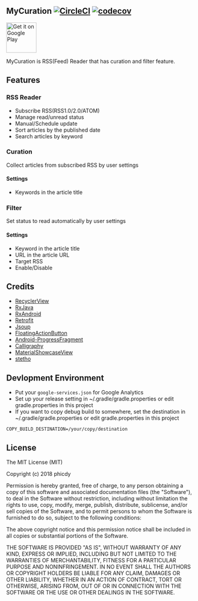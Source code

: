 ## MyCuration  [![CircleCI](https://circleci.com/gh/phicdy/MyCuration.svg?style=svg)](https://circleci.com/gh/phicdy/MyCuration) [![codecov](https://codecov.io/gh/phicdy/MyCuration/branch/master/graph/badge.svg)](https://codecov.io/gh/phicdy/MyCuration)

<a href="https://play.google.com/store/apps/details?id=com.phicdy.mycuration&hl=ja"><img alt="Get it on Google Play" src="https://play.google.com/intl/en_us/badges/images/generic/en_badge_web_generic.png" height="80px"/></a> 

MyCuration is RSS(Feed) Reader that has curation and filter feature.

## Features

### RSS Reader

* Subscribe RSS(RSS1.0/2.0/ATOM)
* Manage read/unread status
* Manual/Schedule update
* Sort articles by the published date
* Search articles by keyword

### Curation

Collect articles from subscribed RSS by user settings

#### Settings

* Keywords in the article title

### Filter

Set status to read automatically by user settings

#### Settings

* Keyword in the article title
* URL in the article URL
* Target RSS
* Enable/Disable

## Credits

* [RecyclerView](https://dl.google.com/dl/android/maven2/index.html)
* [RxJava](https://github.com/ReactiveX/RxJava)
* [RxAndroid](https://github.com/ReactiveX/RxAndroid)
* [Retrofit](https://github.com/square/retrofit)
* [Jsoup](https://github.com/jhy/jsoup/)
* [FloatingActionButton](https://github.com/makovkastar/FloatingActionButton)
* [Android-ProgressFragment](https://github.com/johnkil/Android-ProgressFragment)
* [Calligraphy](https://github.com/chrisjenx/Calligraphy)
* [MaterialShowcaseView](https://github.com/deano2390/MaterialShowcaseView)
* [stetho](https://github.com/facebook/stetho)

## Devlopment Environment

* Put your `google-services.json` for Google Analytics
* Set up your release setting in ~/.gradle/gradle.properties or edit gradle.properties in this project
* If you want to copy debug build to somewhere, set the destination in ~/.gradle/gradle.properties or edit gradle.properties in this project

```
COPY_BUILD_DESTINATION=/your/copy/destination
```

## License

The MIT License (MIT)

Copyright (c) 2018 phicdy

Permission is hereby granted, free of charge, to any person obtaining a copy
of this software and associated documentation files (the "Software"), to deal
in the Software without restriction, including without limitation the rights
to use, copy, modify, merge, publish, distribute, sublicense, and/or sell
copies of the Software, and to permit persons to whom the Software is
furnished to do so, subject to the following conditions:

The above copyright notice and this permission notice shall be included in all
copies or substantial portions of the Software.

THE SOFTWARE IS PROVIDED "AS IS", WITHOUT WARRANTY OF ANY KIND, EXPRESS OR
IMPLIED, INCLUDING BUT NOT LIMITED TO THE WARRANTIES OF MERCHANTABILITY,
FITNESS FOR A PARTICULAR PURPOSE AND NONINFRINGEMENT. IN NO EVENT SHALL THE
AUTHORS OR COPYRIGHT HOLDERS BE LIABLE FOR ANY CLAIM, DAMAGES OR OTHER
LIABILITY, WHETHER IN AN ACTION OF CONTRACT, TORT OR OTHERWISE, ARISING FROM,
OUT OF OR IN CONNECTION WITH THE SOFTWARE OR THE USE OR OTHER DEALINGS IN THE
SOFTWARE.
